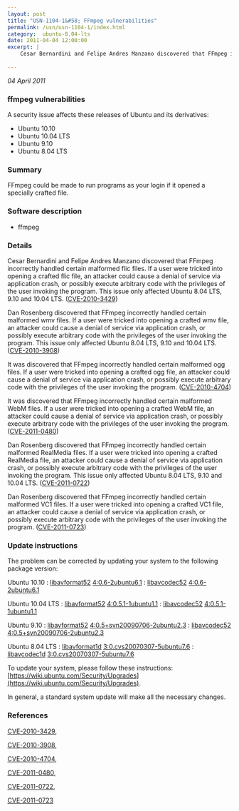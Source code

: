 ```yaml
---
layout: post
title: "USN-1104-1&#58; FFmpeg vulnerabilities"
permalink: /usn/usn-1104-1/index.html
category:  ubuntu-8.04-lts
date: 2011-04-04 12:00:00
excerpt: |
    Cesar Bernardini and Felipe Andres Manzano discovered that FFmpeg incorrectly handled certain malformed flic files. If a user were tricked into opening a crafted flic file, an attacker could cause a denial of service via application crash, or possibly execute arbitrary code with the privileges of the user invoking the program. This issue only affected Ubuntu 8.04 LTS, 9.10 and 10.04 LTS. ([CVE-2010-3429](http://people.ubuntu.com/~ubuntu-security/cve/CVE-2010-3429))
    
--- 
```

 
 

*04 April 2011*

### ffmpeg vulnerabilities

A security issue affects these releases of Ubuntu and its derivatives:

* Ubuntu 10.10
* Ubuntu 10.04 LTS
* Ubuntu 9.10
* Ubuntu 8.04 LTS

### Summary

FFmpeg could be made to run programs as your login if it opened a specially crafted file.

### Software description

* ffmpeg 

### Details

Cesar Bernardini and Felipe Andres Manzano discovered that FFmpeg incorrectly handled certain malformed flic files. If a user were tricked into opening a crafted flic file, an attacker could cause a denial of service via application crash, or possibly execute arbitrary code with the privileges of the user invoking the program. This issue only affected Ubuntu 8.04 LTS, 9.10 and 10.04 LTS. ([CVE-2010-3429](http://people.ubuntu.com/~ubuntu-security/cve/CVE-2010-3429))

Dan Rosenberg discovered that FFmpeg incorrectly handled certain malformed wmv files. If a user were tricked into opening a crafted wmv file, an attacker could cause a denial of service via application crash, or possibly execute arbitrary code with the privileges of the user invoking the program. This issue only affected Ubuntu 8.04 LTS, 9.10 and 10.04 LTS. ([CVE-2010-3908](http://people.ubuntu.com/~ubuntu-security/cve/CVE-2010-3908))

It was discovered that FFmpeg incorrectly handled certain malformed ogg files. If a user were tricked into opening a crafted ogg file, an attacker could cause a denial of service via application crash, or possibly execute arbitrary code with the privileges of the user invoking the program. ([CVE-2010-4704](http://people.ubuntu.com/~ubuntu-security/cve/CVE-2010-4704))

It was discovered that FFmpeg incorrectly handled certain malformed WebM files. If a user were tricked into opening a crafted WebM file, an attacker could cause a denial of service via application crash, or possibly execute arbitrary code with the privileges of the user invoking the program. ([CVE-2011-0480](http://people.ubuntu.com/~ubuntu-security/cve/CVE-2011-0480))

Dan Rosenberg discovered that FFmpeg incorrectly handled certain malformed RealMedia files. If a user were tricked into opening a crafted RealMedia file, an attacker could cause a denial of service via application crash, or possibly execute arbitrary code with the privileges of the user invoking the program. This issue only affected Ubuntu 8.04 LTS, 9.10 and 10.04 LTS. ([CVE-2011-0722](http://people.ubuntu.com/~ubuntu-security/cve/CVE-2011-0722))

Dan Rosenberg discovered that FFmpeg incorrectly handled certain malformed VC1 files. If a user were tricked into opening a crafted VC1 file, an attacker could cause a denial of service via application crash, or possibly execute arbitrary code with the privileges of the user invoking the program. ([CVE-2011-0723](http://people.ubuntu.com/~ubuntu-security/cve/CVE-2011-0723)) 

### Update instructions

The problem can be corrected by updating your system to the following package version:

Ubuntu 10.10
 : [libavformat52](https://launchpad.net/ubuntu/+source/ffmpeg) <span> [4:0.6-2ubuntu6.1](https://launchpad.net/ubuntu/+source/ffmpeg/4:0.6-2ubuntu6.1) </span> 
 : [libavcodec52](https://launchpad.net/ubuntu/+source/ffmpeg) <span> [4:0.6-2ubuntu6.1](https://launchpad.net/ubuntu/+source/ffmpeg/4:0.6-2ubuntu6.1) </span> 

Ubuntu 10.04 LTS
 : [libavformat52](https://launchpad.net/ubuntu/+source/ffmpeg) <span> [4:0.5.1-1ubuntu1.1](https://launchpad.net/ubuntu/+source/ffmpeg/4:0.5.1-1ubuntu1.1) </span> 
 : [libavcodec52](https://launchpad.net/ubuntu/+source/ffmpeg) <span> [4:0.5.1-1ubuntu1.1](https://launchpad.net/ubuntu/+source/ffmpeg/4:0.5.1-1ubuntu1.1) </span> 

Ubuntu 9.10
 : [libavformat52](https://launchpad.net/ubuntu/+source/ffmpeg) <span> [4:0.5+svn20090706-2ubuntu2.3](https://launchpad.net/ubuntu/+source/ffmpeg/4:0.5+svn20090706-2ubuntu2.3) </span> 
 : [libavcodec52](https://launchpad.net/ubuntu/+source/ffmpeg) <span> [4:0.5+svn20090706-2ubuntu2.3](https://launchpad.net/ubuntu/+source/ffmpeg/4:0.5+svn20090706-2ubuntu2.3) </span> 

Ubuntu 8.04 LTS
 : [libavformat1d](https://launchpad.net/ubuntu/+source/ffmpeg) <span> [3:0.cvs20070307-5ubuntu7.6](https://launchpad.net/ubuntu/+source/ffmpeg/3:0.cvs20070307-5ubuntu7.6) </span> 
 : [libavcodec1d](https://launchpad.net/ubuntu/+source/ffmpeg) <span> [3:0.cvs20070307-5ubuntu7.6](https://launchpad.net/ubuntu/+source/ffmpeg/3:0.cvs20070307-5ubuntu7.6) </span> 

To update your system, please follow these instructions: [https://wiki.ubuntu.com/Security/Upgrades](https://wiki.ubuntu.com/Security/Upgrades).

In general, a standard system update will make all the necessary changes. 

### References

 
 [CVE-2010-3429](http://people.ubuntu.com/~ubuntu-security/cve/CVE-2010-3429), 

 [CVE-2010-3908](http://people.ubuntu.com/~ubuntu-security/cve/CVE-2010-3908), 

 [CVE-2010-4704](http://people.ubuntu.com/~ubuntu-security/cve/CVE-2010-4704), 

 [CVE-2011-0480](http://people.ubuntu.com/~ubuntu-security/cve/CVE-2011-0480), 

 [CVE-2011-0722](http://people.ubuntu.com/~ubuntu-security/cve/CVE-2011-0722), 

 [CVE-2011-0723](http://people.ubuntu.com/~ubuntu-security/cve/CVE-2011-0723)
 

